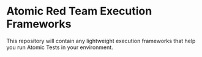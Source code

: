 # Atomic Red Team Execution Frameworks
This repository will contain any lightweight execution frameworks that help you run Atomic Tests in your environment.